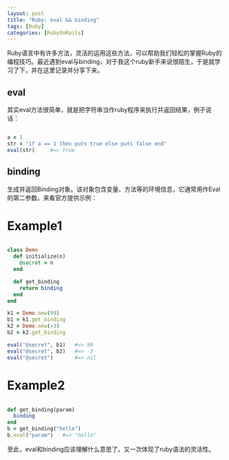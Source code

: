 ```yaml
---
layout: post
title: "Ruby: eval && binding"
tags: [Ruby]
categories: [RubyOnRails]
---
```


Ruby语言中有许多方法，灵活的运用这些方法，可以帮助我们轻松的掌握Ruby的编程技巧。最近遇到eval与binding，对于我这个ruby新手来说很陌生，于是就学习了下，并在这里记录并分享下来。

## eval

其实eval方法很简单，就是把字符串当作ruby程序来执行并返回结果，例子说话：

```ruby

a = 1
str = "if a == 1 then puts true else puts false end"
eval(str)     #=> true

```

## binding

生成并返回Binding对象。该对象包含变量、方法等的环境信息，它通常用作Eval的第二参数。来看官方提供示例：

# Example1

```ruby

class Demo
  def initialize(n)
    @secret = n
  end

  def get_binding
    return binding
  end
end

k1 = Demo.new(99)
b1 = k1.get_binding
k2 = Demo.new(-3)
b2 = k2.get_binding

eval("@secret", b1)   #=> 99
eval("@secret", b2)   #=> -3
eval("@secret")       #=> nil

```

# Example2

```ruby

def get_binding(param)
  binding
end
b = get_binding("hello")
b.eval("param")   #=> "hello"
```

至此，eval和binding应该理解什么意思了，又一次体现了ruby语法的灵活性。
